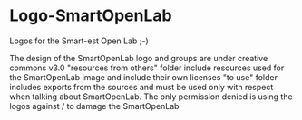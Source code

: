 # Logo-SmartOpenLab
Logos for the Smart-est Open Lab ;-)

The design of the SmartOpenLab logo and groups are under creative commons v3.0
"resources from others" folder include resources used for the SmartOpenLab image and include their own licenses
"to use" folder includes exports from the sources and must be used only with respect when talking about SmartOpenLab. The only permission denied is using the logos against / to damage the SmartOpenLab
